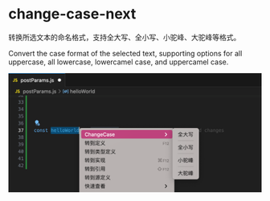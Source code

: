 # change-case-next

转换所选文本的命名格式，支持全大写、全小写、小驼峰、大驼峰等格式。


Convert the case format of the selected text, supporting options for all uppercase, all lowercase, lowercamel case, and uppercamel case.



![img](screenshots/example.png)